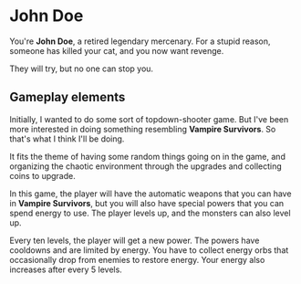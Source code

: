 # John Doe

You're **John Doe**, a retired legendary mercenary. For a stupid reason, someone has killed your cat, and you now want revenge.

They will try, but no one can stop you.

## Gameplay elements

Initially, I wanted to do some sort of topdown-shooter game. But I've been more interested in doing something resembling **Vampire Survivors**. So that's what I think I'll be doing.

It fits the theme of having some random things going on in the game, and organizing the chaotic environment through the upgrades and collecting coins to upgrade.

In this game, the player will have the automatic weapons that you can have in **Vampire Survivors**, but you will also have special powers that you can spend energy to use. The player levels up, and the monsters can also level up.

Every ten levels, the player will get a new power. The powers have cooldowns and are limited by energy. You have to collect energy orbs that occasionally drop from enemies to restore energy. Your energy also increases after every 5 levels.
